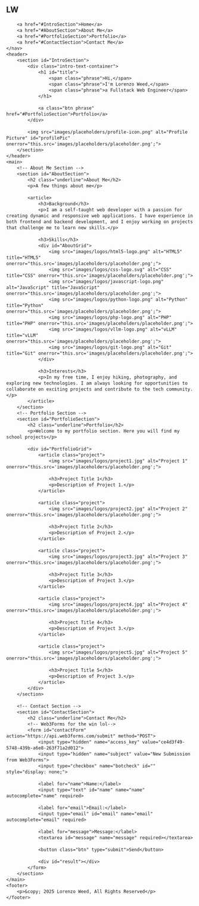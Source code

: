 <!DOCTYPE html>
<html lang="en">
<head>
    <meta charset="UTF-8">
    <meta name="viewport" content="width=device-width, initial-scale=1.0">
    <title>My Portfolio</title>
    <link rel="stylesheet" href="styles.css">
    <link rel="preconnect" href="https://fonts.googleapis.com">
    <link rel="preconnect" href="https://fonts.gstatic.com" crossorigin>
    <link href="https://fonts.googleapis.com/css2?family=Roboto:ital,wght@0,100..900;1,100..900&display=swap" rel="stylesheet">
    <script src="script.js" defer></script>
</head>
<body>
    <nav id="navbar" class="transparent">
        <!--<img src="logo.png" alt="Logo" id="logo"> for when I make a logo -->
        <div id="logo">
            <h2>LW</h2>
        </div>

        <a href="#IntroSection">Home</a>
        <a href="#AboutSection">About Me</a>
        <a href="#PortfolioSection">Portfolio</a>
        <a href="#ContactSection">Contact Me</a>
    </nav>
    <header>
        <section id="IntroSection">
            <div class="intro-text-container">
                <h1 id="title">
                    <span class="phrase">Hi,</span>
                    <span class="phrase">I'm Lorenzo Weed,</span>
                    <span class="phrase">a Fullstack Web Engineer</span>
                </h1>

                <a class="btn phrase" href="#PortfolioSection">Portfolio</a>
            </div>

            <img src="images/placeholders/profile-icon.png" alt="Profile Picture" id="profilePic" onerror="this.src='images/placeholders/placeholder.png';">
        </section>
    </header>
    <main>
        <!-- About Me Section -->
        <section id="AboutSection">
            <h2 class="underline">About Me</h2>
            <p>A few things about me</p>

            <article>
                <h3>Background</h3>
                <p>I am a self-taught web developer with a passion for creating dynamic and responsive web applications. I have experience in both frontend and backend development, and I enjoy working on projects that challenge me to learn new skills.</p>

                <h3>Skills</h3>
                <div id="AboutGrid">
                    <img src="images/logos/html5-logo.png" alt="HTML5" title="HTML5" onerror="this.src='images/placeholders/placeholder.png';">
                    <img src="images/logos/css-logo.svg" alt="CSS" title="CSS" onerror="this.src='images/placeholders/placeholder.png';">
                    <img src="images/logos/javascript-logo.png" alt="JavaScript" title="JavaScript" onerror="this.src='images/placeholders/placeholder.png';">
                    <img src="images/logos/python-logo.png" alt="Python" title="Python" onerror="this.src='images/placeholders/placeholder.png';">
                    <img src="images/logos/php-logo.png" alt="PHP" title="PHP" onerror="this.src='images/placeholders/placeholder.png';">
                    <img src="images/logos/vllm-logo.png" alt="vLLM" title="vLLM" onerror="this.src='images/placeholders/placeholder.png';">
                    <img src="images/logos/git-logo.png" alt="Git" title="Git" onerror="this.src='images/placeholders/placeholder.png';">
                </div>

                <h3>Interests</h3>
                <p>In my free time, I enjoy hiking, photography, and exploring new technologies. I am always looking for opportunities to collaborate on exciting projects and contribute to the tech community.</p>
            </article>
        </section>
        <!-- Portfolio Section --> 
        <section id="PortfolioSection">
            <h2 class="underline">Portfolio</h2>
            <p>Welcome to my portfolio section. Here you will find my school projects</p>

            <div id="PortfolioGrid">
                <article class="project">
                    <img src="images/logos/project1.jpg" alt="Project 1" onerror="this.src='images/placeholders/placeholder.png';">

                    <h3>Project Title 1</h3>
                    <p>Description of Project 1.</p>
                </article>

                <article class="project">
                    <img src="images/logos/project2.jpg" alt="Project 2" onerror="this.src='images/placeholders/placeholder.png';">

                    <h3>Project Title 2</h3>
                    <p>Description of Project 2.</p>
                </article>

                <article class="project">
                    <img src="images/logos/project3.jpg" alt="Project 3" onerror="this.src='images/placeholders/placeholder.png';">

                    <h3>Project Title 3</h3>
                    <p>Description of Project 3.</p>
                </article>

                <article class="project">
                    <img src="images/logos/project4.jpg" alt="Project 4" onerror="this.src='images/placeholders/placeholder.png';">

                    <h3>Project Title 4</h3>
                    <p>Description of Project 3.</p>
                </article>

                <article class="project">
                    <img src="images/logos/project5.jpg" alt="Project 5" onerror="this.src='images/placeholders/placeholder.png';">

                    <h3>Project Title 5</h3>
                    <p>Description of Project 3.</p>
                </article>
            </div>
        </section>

        <!-- Contact Section -->
        <section id="ContactSection">
            <h2 class="underline">Contact Me</h2>
            <!-- Web3Forms for the win lol-->
            <form id="contactForm" action="https://api.web3forms.com/submit" method="POST">
                <input type="hidden" name="access_key" value="ce4d3f49-5748-439b-a6e8-263f71a2d012">
                <input type="hidden" name="subject" value="New Submission from Web3Forms">
                <input type="checkbox" name="botcheck" id="" style="display: none;">

                <label for="name">Name:</label>
                <input type="text" id="name" name="name" autocomplete="name" required>

                <label for="email">Email:</label>
                <input type="email" id="email" name="email" autocomplete="email" required>

                <label for="message">Message:</label>
                <textarea id="message" name="message" required></textarea>

                <button class="btn" type="submit">Send</button>

                <div id="result"></div>
            </form>
        </section>
    </main>
    <footer>
        <p>&copy; 2025 Lorenzo Weed, All Rights Reserved</p>
    </footer>
</body>
</html>
